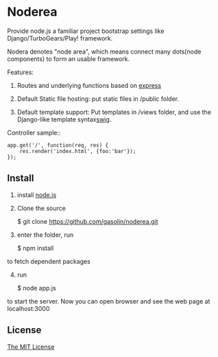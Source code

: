 Noderea
=========

Provide node.js a familiar project bootstrap settings like Django/TurboGears/Play! framework.

Nodera denotes "node area", which means connect many dots(node components) to form an usable framework.


Features:

1. Routes and underlying functions based on [express](http://www.expressjs.com)

2. Default Static file hosting: put static files in /public folder.

3. Default template support: Put templates in /views folder, and use the Django-like template syntax[swig](http://paularmstrong.github.com/swig).

Controller sample::

    app.get('/', function(req, res) {
        res.render('index.html', {foo:'bar'});
    });

Install
---------------

1. install [node.js](http://www.nodejs.org)

2. Clone the source

    $ git clone https://github.com/gasolin/noderea.git

3. enter the folder, run

    $ npm install

to fetch dependent packages

4. run

    $ node app.js

to start the server. Now you can open browser and see the web page at localhost:3000 

License
-----------------

[The MIT License](http://opensource.org/licenses/MIT)
